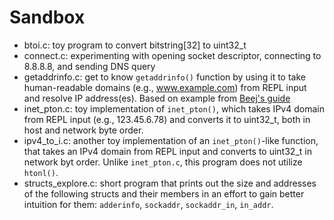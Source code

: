 # Sandbox

- btoi.c: toy program to convert bitstring[32] to uint32_t
- connect.c: experimenting with opening socket descriptor, connecting to 8.8.8.8, and sending DNS query
- getaddrinfo.c: get to know `getaddrinfo()` function by using it to take human-readable domains (e.g., www.example.com) from REPL input and resolve IP address(es). Based on example from [Beej's guide](https://beej.us/guide/bgnet/html/split/system-calls-or-bust.html#system-calls-or-bust)
- inet_pton.c: toy implementation of `inet_pton()`, which takes IPv4 domain from REPL input (e.g., 123.45.6.78) and converts it to uint32_t, both in host and network byte order.
- ipv4_to_i.c: another toy implementation of an `inet_pton()`-like function, that takes an IPv4 domain from REPL input and converts to uint32_t in network byt order. Unlike `inet_pton.c`, this program does not utilize `htonl()`.
- structs_explore.c: short program that prints out the size and addresses of the following structs and their members in an effort to gain better intuition for them: `adderinfo`, `sockaddr`, `sockaddr_in`, `in_addr`. 
